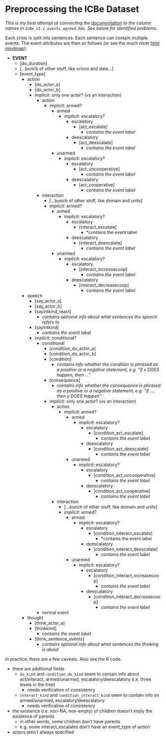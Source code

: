 # Preprocessing the ICBe Dataset

_This is my best attempt at connecting the [documentation](https://docs.google.com/document/d/1aJkweohbfIWtNpJw1CmXbeIiK6czbJ5iPyKwiYP1YlU/edit#heading=h.61nwccqse1xi) to the column names in `ICBe_V1.1_events_agreed.Rds`. See below for identified problems._

Each crisis is split into sentences. Each sentence can contain multiple events. The event attributes are then as follows (or see the much nicer [html mindmap](./event.html)):

- **EVENT**
    - [do_duration]
    - [...bunch of other stuff, like crisno and date...]
    - [event_type]
        - action
            - [do_actor_a]
            - [do_actor_b]
            - *implicit:* only one actor? (vs an interaction)
                - action
                    - *implicit:* armed?
                        - armed
                            - *implicit:* escalatory?
                                - escalatory
                                    - [act_escalate]
                                        - *contains the event label*
                                - deescalatory
                                    - [act_deescalate]
                                        - *contains the event label*
                        - unarmed
                            - *implicit:* escalatory?
                                - escalatory
                                    - [act_uncooperative]
                                        - *contains the event label*
                                - deescalatory
                                    - [act_cooperative]
                                        - *contains the event label*
                - interaction
                    - [...bunch of other stuff, like domain and units]
                    - *implicit:* armed?
                        - armed
                            - *implicit:* escalatory?
                                - escalatory
                                    - [interact_escalate]
                                        - *contains the event label
                                - deescalatory
                                    - [interact_deescalate]
                                        - *contains the event label*
                        - unarmed
                            - *implicit:* escalatory?
                                - escalatory
                                    - [interact_increasecoop]
                                        - *contains the event label*
                                - deescalatory
                                    - [interact_decreasecoop]
                                        - *contains the event label*
        - speech
            - [say_actor_a]
            - [say_actor_b]
            - [sayintkind_react]
                - *contains optional info about what sentences the speech refers to*
            - [sayintkind]
                - *contains the event label*
            - *implicit:* conditional?
                - conditional
                    - [condition_do_actor_a]
                    - [condition_do_actor_b]
                    - [condition]
                        - *contains info whether the condition is phrased as a positive or a negative statement, e.g. "if x DOES happen, then ..."*
                    - [consequence]
                        - *contains info whether the consequence is phrased as a positive or a negative statement, e.g. "if ..., then y DOES happen"*
                    - *implicit:* only one actor? (vs an interaction)
                        - action
                            - *implicit:* armed?
                                - armed
                                    - *implicit:* escalatory?
                                        - escalatory
                                            - [condition_act_escalate]
                                                - *contains the event label*
                                        - deescalatory
                                            - [condition_act_deescalate]
                                                - *contains the event label*
                                - unarmed
                                    - *implicit:* escalatory?
                                        - escalatory
                                            - [condition_act_uncooperative]
                                                - *contains the event label*
                                        - deescalatory
                                            - [condition_act_cooperative]
                                                - *contains the event label*
                        - interaction
                            - [...bunch of other stuff, like domain and units]
                            - *implicit:* armed?
                                - armed
                                    - *implicit:* escalatory?
                                        - escalatory
                                            - [condition_interact_escalate]
                                                - *contains the event label
                                        - deescalatory
                                            - [condition_interact_deescalate]
                                                - *contains the event label*
                                - unarmed
                                    - *implicit:* escalatory?
                                        - escalatory
                                            - [condition_interact_increasecoop]
                                                - *contains the event label*
                                        - deescalatory
                                            - [condition_interact_decreasecoop]
                                                - *contains the event label*
                - normal event
        - thought
            - [think_actor_a]
            - [thinkkind]
                - *contains the event label*
            - [think_sentence_events]
                - *contains optional info about what sentences the thinking is about*

In practice, there are a few caveats. Also see the R code.

- there are additional fields
    - `do_kind` and `condition_do_kind` seem to contain info about act/interact, armed/unarmed, escalatory/deescalatory (i.e. three levels in the tree)
        - needs verification of consistency
    - `interact_kind` and `condition_interact_kind` seem to contain info on armed/unarmed, escalatory/deescalatory
        - needs verification of consistency
- the existence (i.e. non-NA, non-empty) of children doesn't imply the existence of parents
    - in other words, some children don't have parents
    - e.g. some interact_escalates don't have an event_type of action
- actors aren't always specified
